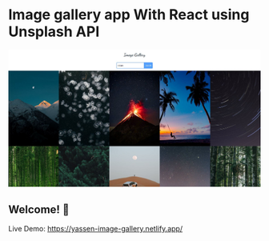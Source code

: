 # Image gallery app With React using Unsplash API

![Design preview](./design/desktop-preview.jpg)

## Welcome! 👋

Live Demo: https://yassen-image-gallery.netlify.app/